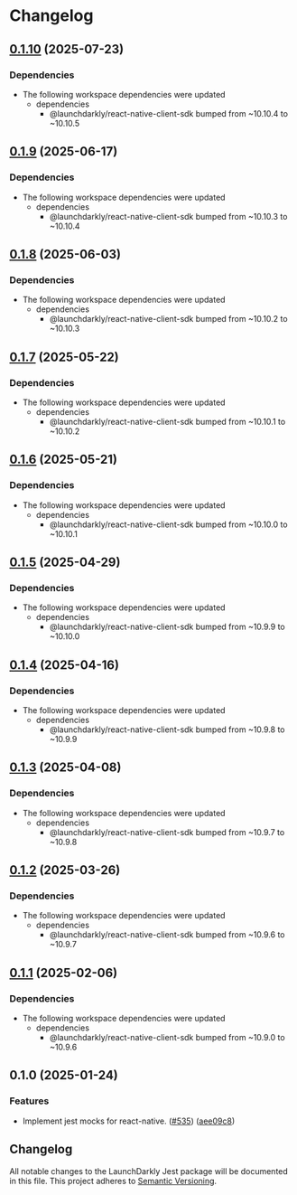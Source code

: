 # Changelog

## [0.1.10](https://github.com/launchdarkly/js-core/compare/jest-v0.1.9...jest-v0.1.10) (2025-07-23)


### Dependencies

* The following workspace dependencies were updated
  * dependencies
    * @launchdarkly/react-native-client-sdk bumped from ~10.10.4 to ~10.10.5

## [0.1.9](https://github.com/launchdarkly/js-core/compare/jest-v0.1.8...jest-v0.1.9) (2025-06-17)


### Dependencies

* The following workspace dependencies were updated
  * dependencies
    * @launchdarkly/react-native-client-sdk bumped from ~10.10.3 to ~10.10.4

## [0.1.8](https://github.com/launchdarkly/js-core/compare/jest-v0.1.7...jest-v0.1.8) (2025-06-03)


### Dependencies

* The following workspace dependencies were updated
  * dependencies
    * @launchdarkly/react-native-client-sdk bumped from ~10.10.2 to ~10.10.3

## [0.1.7](https://github.com/launchdarkly/js-core/compare/jest-v0.1.6...jest-v0.1.7) (2025-05-22)


### Dependencies

* The following workspace dependencies were updated
  * dependencies
    * @launchdarkly/react-native-client-sdk bumped from ~10.10.1 to ~10.10.2

## [0.1.6](https://github.com/launchdarkly/js-core/compare/jest-v0.1.5...jest-v0.1.6) (2025-05-21)


### Dependencies

* The following workspace dependencies were updated
  * dependencies
    * @launchdarkly/react-native-client-sdk bumped from ~10.10.0 to ~10.10.1

## [0.1.5](https://github.com/launchdarkly/js-core/compare/jest-v0.1.4...jest-v0.1.5) (2025-04-29)


### Dependencies

* The following workspace dependencies were updated
  * dependencies
    * @launchdarkly/react-native-client-sdk bumped from ~10.9.9 to ~10.10.0

## [0.1.4](https://github.com/launchdarkly/js-core/compare/jest-v0.1.3...jest-v0.1.4) (2025-04-16)


### Dependencies

* The following workspace dependencies were updated
  * dependencies
    * @launchdarkly/react-native-client-sdk bumped from ~10.9.8 to ~10.9.9

## [0.1.3](https://github.com/launchdarkly/js-core/compare/jest-v0.1.2...jest-v0.1.3) (2025-04-08)


### Dependencies

* The following workspace dependencies were updated
  * dependencies
    * @launchdarkly/react-native-client-sdk bumped from ~10.9.7 to ~10.9.8

## [0.1.2](https://github.com/launchdarkly/js-core/compare/jest-v0.1.1...jest-v0.1.2) (2025-03-26)


### Dependencies

* The following workspace dependencies were updated
  * dependencies
    * @launchdarkly/react-native-client-sdk bumped from ~10.9.6 to ~10.9.7

## [0.1.1](https://github.com/launchdarkly/js-core/compare/jest-v0.1.0...jest-v0.1.1) (2025-02-06)


### Dependencies

* The following workspace dependencies were updated
  * dependencies
    * @launchdarkly/react-native-client-sdk bumped from ~10.9.0 to ~10.9.6

## 0.1.0 (2025-01-24)


### Features

* Implement jest mocks for react-native. ([#535](https://github.com/launchdarkly/js-core/issues/535)) ([aee09c8](https://github.com/launchdarkly/js-core/commit/aee09c87e1810795108157dcd9ab8cfb9fe05020))

## Changelog

All notable changes to the LaunchDarkly Jest package will be documented in this file. This project adheres to [Semantic Versioning](https://semver.org).
